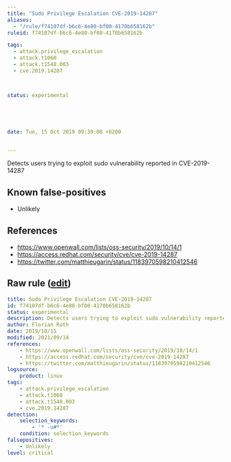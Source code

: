 ```yaml
---
title: "Sudo Privilege Escalation CVE-2019-14287"
aliases:
  - "/rule/f74107df-b6c6-4e80-bf00-4170b658162b"
ruleid: f74107df-b6c6-4e80-bf00-4170b658162b

tags:
  - attack.privilege_escalation
  - attack.t1068
  - attack.t1548.003
  - cve.2019.14287



status: experimental





date: Tue, 15 Oct 2019 09:39:08 +0200


---
```


Detects users trying to exploit sudo vulnerability reported in CVE-2019-14287

<!--more-->


## Known false-positives

* Unlikely



## References

* https://www.openwall.com/lists/oss-security/2019/10/14/1
* https://access.redhat.com/security/cve/cve-2019-14287
* https://twitter.com/matthieugarin/status/1183970598210412546


## Raw rule ([edit](https://github.com/SigmaHQ/sigma/edit/master/rules/linux/builtin/lnx_sudo_cve_2019_14287.yml))
```yaml
title: Sudo Privilege Escalation CVE-2019-14287
id: f74107df-b6c6-4e80-bf00-4170b658162b
status: experimental
description: Detects users trying to exploit sudo vulnerability reported in CVE-2019-14287
author: Florian Roth
date: 2019/10/15
modified: 2021/09/14
references:
    - https://www.openwall.com/lists/oss-security/2019/10/14/1
    - https://access.redhat.com/security/cve/cve-2019-14287
    - https://twitter.com/matthieugarin/status/1183970598210412546
logsource:
    product: linux
tags:
    - attack.privilege_escalation
    - attack.t1068
    - attack.t1548.003
    - cve.2019.14287
detection:
    selection_keywords:
        - '* -u#*'
    condition: selection_keywords
falsepositives:
    - Unlikely
level: critical
```
